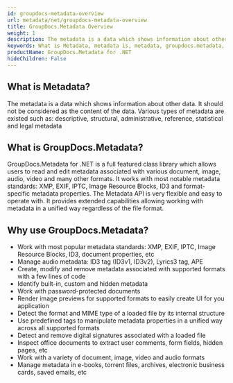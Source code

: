 ```yaml
---
id: groupdocs-metadata-overview
url: metadata/net/groupdocs-metadata-overview
title: GroupDocs.Metadata Overview
weight: 1
description: The metadata is a data which shows information about other data. It should not be considered as the content of the data. Various types of metadata are existed such as, descriptive, structural, administrative, reference, statistical and legal metadata. 
keywords: What is Metadata, metadata is, metadata, groupdocs.metadata, .net, Types of metadata
productName: GroupDocs.Metadata for .NET
hideChildren: False
---
```

## What is Metadata?
The metadata is a data which shows information about other data. It should not be considered as the content of the data. Various types of metadata are existed such as: descriptive, structural, administrative, reference, statistical and legal metadata     

## What is GroupDocs.Metadata?

GroupDocs.Metadata for .NET is a full featured class library which allows users to read and edit metadata associated with various document, image, audio, video and many other formats. It works with most notable metadata standards: XMP, EXIF, IPTC, Image Resource Blocks, ID3 and format-specific metadata properties. The Metadata API is very flexible and easy to operate with. It provides extended capabilities allowing working with metadata in a unified way regardless of the file format. 

## Why use GroupDocs.Metadata?

*   Work with most popular metadata standards: XMP, EXIF, IPTC, Image Resource Blocks, ID3, document properties, etc
*   Manage audio metadata: ID3 tag (ID3v1, ID3v2), Lyrics3 tag, APE      
*   Create, modify and remove metadata associated with supported formats with a few lines of code
*   Identify built-in, custom and hidden metadata
*   Work with password-protected documents
*   Render image previews for supported formats to easily create UI for you application
*   Detect the format and MIME type of a loaded file by its internal structure
*   Use predefined tags to manipulate metadata properties in a unified way across all supported formats
*   Detect and remove digital signatures associated with a loaded file
*   Inspect office documents to extract user comments, form fields, hidden pages, etc
*   Work with a variety of document, image, video and audio formats
*   Manage metadata in e-books, torrent files, archives, electronic business cards, saved emails, etc
